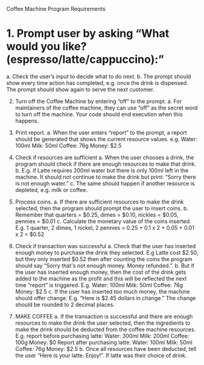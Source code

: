 Coffee Machine Program Requirements

# 1. Prompt user by asking “What would you like? (espresso/latte/cappuccino):”

  a. Check the user’s input to decide what to do next.
  b. The prompt should show every time action has completed, e.g. once the drink is
  dispensed. The prompt should show again to serve the next customer.

2. Turn off the Coffee Machine by entering “off” to the prompt.
  a. For maintainers of the coffee machine, they can use “off” as the secret word to turn off
  the machine. Your code should end execution when this happens.

3. Print report.
  a. When the user enters “report” to the prompt, a report should be generated that shows
  the current resource values. e.g.
  Water: 100ml
  Milk: 50ml
  Coffee: 76g
  Money: $2.5

4. Check if resources are sufficient
  a. When the user chooses a drink, the program should check if there are enough
  resources to make that drink.
  b. E.g. if Latte requires 200ml water but there is only 100ml left in the machine. It should
  not continue to make the drink but print: “Sorry there is not enough water.”
  c. The same should happen if another resource is depleted, e.g. milk or coffee.

5. Process coins.
  a. If there are sufficient resources to make the drink selected, then the program should
  prompt the user to insert coins.
  b. Remember that quarters = $0.25, dimes = $0.10, nickles = $0.05, pennies = $0.01
  c. Calculate the monetary value of the coins inserted. E.g. 1 quarter, 2 dimes, 1 nickel, 2
  pennies = 0.25 + 0.1 x 2 + 0.05 + 0.01 x 2 = $0.52

6. Check if transaction was successful
  a. Check that the user has inserted enough money to purchase the drink they selected.
  E.g Latte cost $2.50, but they only inserted $0.52 then after counting the coins the
  program should say “Sorry that's not enough money. Money refunded.”.
  b. But if the user has inserted enough money, then the cost of the drink gets added to the
  machine as the profit and this will be reflected the next time “report” is triggered. E.g.
  Water: 100ml
  Milk: 50ml
  Coffee: 76g
  Money: $2.5
  c. If the user has inserted too much money, the machine should offer change.
  E.g. “Here is $2.45 dollars in change.” The change should be rounded to 2 decimal
  places.

7. MAKE COFFEE
  a. If the transaction is successful and there are enough resources to make the drink the
  user selected, then the ingredients to make the drink should be deducted from the
  coffee machine resources.
  E.g. report before purchasing latte:
  Water: 300ml
  Milk: 200ml
  Coffee: 100g
  Money: $0
  Report after purchasing latte:
  Water: 100ml
  Milk: 50ml
  Coffee: 76g
  Money: $2.5
  b. Once all resources have been deducted, tell the user “Here is your latte. Enjoy!”. If
  latte was their choice of drink.
